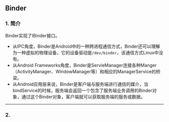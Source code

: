 ## Binder

### 1. 简介

Binder实现了IBinder接口。

* 从IPC角度，Binder是Android中的一种跨进程通信方式，Binder还可以理解为一种虚拟的物理设备，它的设备驱动是`/dev/binder`，该通信方式Linux中没有。
* 从Android Frameworks角度，Binder是ServieManager连接各种Manger（ActivityManager、WindowManager等）和相应的ManagerService的桥梁。
* 从Android应用层来说，Binder是客户端与服务端进行通信的媒介，当bindService的时候，服务端会返回一个包含了服务端业务调用的Binder对象，通过这个Binder对象，客户端就可以获取服务端的服务或数据。

***

### 2. 

